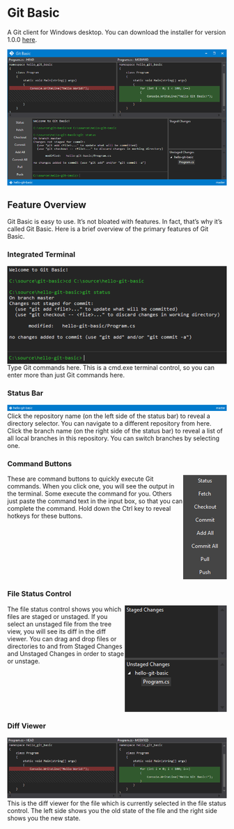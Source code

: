 # Git Basic
A Git client for Windows desktop. You can download the installer for version 1.0.0 [here](Released/v1.0.0/GitBasic.msi).

![Git Basic Screenshot](Documentation/Screenshots/GitBasicScreenshot.png?raw=true "Git Basic")

## Feature Overview
Git Basic is easy to use. It’s not bloated with features. In fact, that’s why it’s called Git Basic. Here is a brief overview of the primary features of Git Basic.

### Integrated Terminal
<img align="right" src="https://github.com/MattTheMan/git-basic/blob/develop/Documentation/Screenshots/Terminal.png">
Type Git commands here. This is a cmd.exe terminal control, so you can enter more than just Git commands here.
<br clear="right">

### Status Bar
<img src="https://github.com/MattTheMan/git-basic/blob/develop/Documentation/Screenshots/StatusBar.png">
Click the repository name (on the left side of the status bar) to reveal a directory selector. You can navigate to a different    repository from here. Click the branch name (on the right side of the status bar) to reveal a list of all local branches in this repository. You can switch branches by selecting one.
 
### Command Buttons
<img align="right" src="https://github.com/MattTheMan/git-basic/blob/develop/Documentation/Screenshots/CommandButtons.png">
These are command buttons to quickly execute Git commands. When you click one, you will see the output in the terminal. Some execute the command for you. Others just paste the command text in the input box, so that you can complete the command. Hold down the Ctrl key to reveal hotkeys for these buttons.
<br clear="right">

### File Status Control
<img align="right" src="https://github.com/MattTheMan/git-basic/blob/develop/Documentation/Screenshots/FileStatus.png">
The file status control shows you which files are staged or unstaged. If you select an unstaged file from the tree view, you will see its diff in the diff viewer. You can drag and drop files or directories to and from Staged Changes and Unstaged Changes in order to stage or unstage.
<br clear="right">

### Diff Viewer
<img src="https://github.com/MattTheMan/git-basic/blob/develop/Documentation/Screenshots/DiffViewer.png">
This is the diff viewer for the file which is currently selected in the file status control. The left side shows you the old state of the file and the right side shows you the new state.
